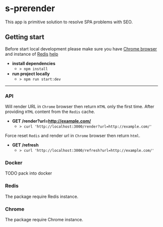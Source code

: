 
# s-prerender
This app is primitive solution to resolve SPA problems with SEO.


## Getting start
Before start local development please make sure you have [Chrome browser](https://www.google.com/chrome/) and instance of [Redis](https://redis.io/) [help](https://tableplus.com/blog/2018/10/how-to-start-stop-restart-redis.html)

- **install dependencies**
    - `> npm install`
- **run project locally**
    - `> npm run start:dev`
---
### API
Will render URL in `Chrome` browser then return `HTML` only the first time. After providing `HTML` content from the `Redis` cache.
- **GET /render?url=http://example.com/**
    - `> curl 'http://localhost:3000/render?url=http://example.com/'`

Force reset `Redis` and render url in `Chrome` browser then return `html`.
- **GET /refresh**
    - `> curl 'http://localhost:3000/refresh?url=http://example.com/'`

### Docker
TODO pack into docker

### Redis
The package require Redis instance.

### Chrome
The package require Chrome instance.
